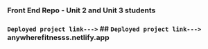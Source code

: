 ### Front End Repo - Unit 2 and Unit 3 students

### `Deployed project link--->` ## `Deployed project link--->`  anywherefitnesss.netlify.app